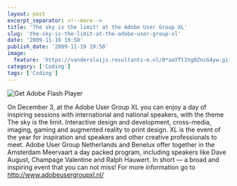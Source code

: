 ```yaml
---
layout: post
excerpt_separator: <!--more-->
title: 'The sky is the limit! at the Adobe User Group XL'
slug: 'the-sky-is-the-limit-at-the-adobe-user-group-xl'
date: '2009-11-19 19:58'
publish_date: '2009-11-19 19:58'
image:
  feature: 'https://vandersluijs.resultants-e.nl/0*aaYTt1hg0ZncG4yw.gif'
category: ['Coding']
tags: ['Coding']
---
```

![Get Adobe Flash Player](https://vandersluijs.resultants-e.nl/0*aaYTt1hg0ZncG4yw.gif)

On December 3, at the Adobe User Group XL you can enjoy a day of inspiring
sessions with international and national speakers, with the theme The sky is
the limit. Interactive design and development, cross-media, imaging, gaming
and augmented reality to print design. XL is the event of the year for
inspiration and speakers and other creative professionals to meet. Adobe User
Group Netherlands and Benelux offer together in the Amsterdam Meervaart a day
packed program, including speakers like Dave August, Champage Valentine and
Ralph Hauwert. In short — a broad and inspiring event that you can not miss!
For more information go to <http://www.adobeusergroupxl.nl/>

